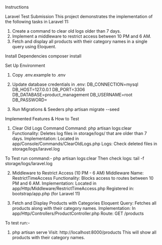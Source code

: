 Instructions 

Laravel Test Submission
This project demonstrates the implementation of the following tasks in Laravel 11:

1) Create a command to clear old logs older than 7 days.
2) Implement a middleware to restrict access between 10 PM and 6 AM.
3) Fetch and display all products with their category names in a single query using Eloquent.

Install Dependencies
composer install

Set Up Environment
1) Copy .env.example to .env
2) Update database credentials in .env:
    DB_CONNECTION=mysql
    DB_HOST=127.0.0.1
    DB_PORT=3306
    DB_DATABASE=product_management
    DB_USERNAME=root
    DB_PASSWORD=

3) Run Migrations & Seeders
   php artisan migrate --seed


Implemented Features & How to Test

1. Clear Old Logs Command
Command: php artisan logs:clear
Functionality: Deletes log files in storage/logs/ that are older than 7 days.
Implementation: Located in app/Console/Commands/ClearOldLogs.php
Logs: Check deleted files in storage/logs/laravel.log

To Test run command:-
php artisan logs:clear
Then check logs:
tail -f storage/logs/laravel.log

2. Middleware to Restrict Access (10 PM - 6 AM)
Middleware Name: RestrictTimeAccess
Functionality: Blocks access to routes between 10 PM and 6 AM.
Implementation: Located in app/Http/Middleware/RestrictTimeAccess.php
Registered in: bootstrap/app.php (for Laravel 11)

3. Fetch and Display Products with Categories
Eloquent Query: Fetches all products along with their category names.
Implementation: In app/Http/Controllers/ProductController.php
Route: GET /products

To test run:- 
1) php artisan serve
Visit:
http://localhost:8000/products
This will show all products with their category names.
